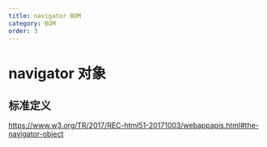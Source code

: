 ```yaml
---
title: navigator BOM
category: BOM
order: 3
---
```


# navigator 对象

## 标准定义

<https://www.w3.org/TR/2017/REC-html51-20171003/webappapis.html#the-navigator-object>
